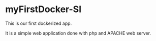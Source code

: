 # myFirstDocker-SI

This is our first dockerized app.

It is a simple web application done with php and APACHE web server.
